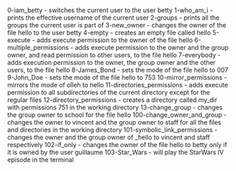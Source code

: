 0-iam_betty - switches the current user to the user betty
1-who_am_i - prints the effective username of the current user
2-groups - prints all the groups the current user is part of
3-new_owner - changes the owner of the file hello to the user betty
4-empty - creates an empty file called hello
5-execute - adds execute permission to the owner of the file hello
6-multiple_permissions - adds execute permission to the owner and the group owner, and read permission to other users, to the file hello
7-everybody - adds execution permission to the owner, the group owner and the other users, to the file hello
8-James_Bond - sets the mode of the file hello to 007
9-John_Doe - sets the mode of the file hello to 753
10-mirror_permissions - mirrors the mode of olleh to hello
11-directories_permissions - adds execute permission to all subdirectories of the current directory except for the regular files
12-directory_permissions - creates a directory called my_dir with permissions 751 in the working directory
13-change_group - changes the group owner to school for the file hello
100-change_owner_and_group - changes the owner to vincent and the group owner to staff for all the files and directories in the working directory
101-symbolic_link_permissions - changes the owner and the group owner of _hello to vincent and staff respectively
102-if_only - changes the owner of the file hello to betty only if it is owned by the user guillaume
103-Star_Wars - will play the StarWars IV episode in the terminal
